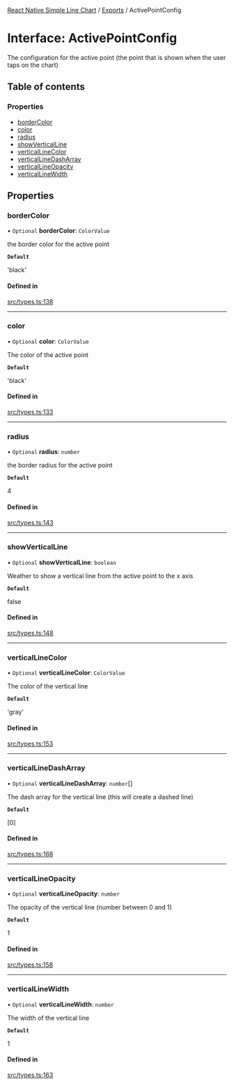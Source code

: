[React Native Simple Line Chart](../README.md) / [Exports](../modules.md) / ActivePointConfig

# Interface: ActivePointConfig

The configuration for the active point (the point that is shown when the user taps on the chart)

## Table of contents

### Properties

- [borderColor](ActivePointConfig.md#bordercolor)
- [color](ActivePointConfig.md#color)
- [radius](ActivePointConfig.md#radius)
- [showVerticalLine](ActivePointConfig.md#showverticalline)
- [verticalLineColor](ActivePointConfig.md#verticallinecolor)
- [verticalLineDashArray](ActivePointConfig.md#verticallinedasharray)
- [verticalLineOpacity](ActivePointConfig.md#verticallineopacity)
- [verticalLineWidth](ActivePointConfig.md#verticallinewidth)

## Properties

### borderColor

• `Optional` **borderColor**: `ColorValue`

the border color for the active point

**`Default`**

'black'

#### Defined in

[src/types.ts:138](https://github.com/Malaa-tech/react-native-simple-line-chart/blob/6f20241/src/types.ts#L138)

___

### color

• `Optional` **color**: `ColorValue`

The color of the active point

**`Default`**

'black'

#### Defined in

[src/types.ts:133](https://github.com/Malaa-tech/react-native-simple-line-chart/blob/6f20241/src/types.ts#L133)

___

### radius

• `Optional` **radius**: `number`

the border radius for the active point

**`Default`**

4

#### Defined in

[src/types.ts:143](https://github.com/Malaa-tech/react-native-simple-line-chart/blob/6f20241/src/types.ts#L143)

___

### showVerticalLine

• `Optional` **showVerticalLine**: `boolean`

Weather to show a vertical line from the active point to the x axis

**`Default`**

false

#### Defined in

[src/types.ts:148](https://github.com/Malaa-tech/react-native-simple-line-chart/blob/6f20241/src/types.ts#L148)

___

### verticalLineColor

• `Optional` **verticalLineColor**: `ColorValue`

The color of the vertical line

**`Default`**

'gray'

#### Defined in

[src/types.ts:153](https://github.com/Malaa-tech/react-native-simple-line-chart/blob/6f20241/src/types.ts#L153)

___

### verticalLineDashArray

• `Optional` **verticalLineDashArray**: `number`[]

The dash array for the vertical line (this will create a dashed line)

**`Default`**

[0]

#### Defined in

[src/types.ts:168](https://github.com/Malaa-tech/react-native-simple-line-chart/blob/6f20241/src/types.ts#L168)

___

### verticalLineOpacity

• `Optional` **verticalLineOpacity**: `number`

The opacity of the vertical line (number between 0 and 1)

**`Default`**

1

#### Defined in

[src/types.ts:158](https://github.com/Malaa-tech/react-native-simple-line-chart/blob/6f20241/src/types.ts#L158)

___

### verticalLineWidth

• `Optional` **verticalLineWidth**: `number`

The width of the vertical line

**`Default`**

1

#### Defined in

[src/types.ts:163](https://github.com/Malaa-tech/react-native-simple-line-chart/blob/6f20241/src/types.ts#L163)
